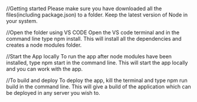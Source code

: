//Getting started
Please make sure you have downloaded all the files(including package.json) to a folder. Keep the latest version of Node in your system.

//Open the folder using VS CODE
Open the VS code terminal and in the command line type npm install. This will install all the dependencies and creates a node modules folder.

//Start the App locally
To run the app after node modules have been installed, type npm start in the command line. This will start the app locally and you can work with the app.

//To build and deploy
To deploy the app, kill the terminal and type npm run build in the command line. This will give a build of the application which can be deployed in any server you wish to. 

